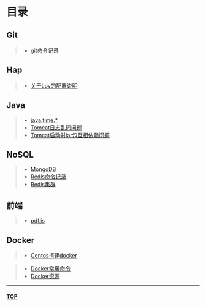 <span id="head"></span>
# 目录 
## Git
>* [git命令记录](./git/git命令.md)
## Hap
>* [关于Lov的配置说明](./hap/关于Lov的配置说明.md)
## Java
>* [java.time.*](./java/java.time.md)
>* [Tomcat日志乱码问题](./java/Tomcat乱码问题.md)
>* [Tomcat启动时jar包互相依赖问题](./java/Tomcat启动时jar包互相依赖问题.md)
## NoSQL
>* [MongoDB](./Nosql/MongoDB学习记录.md)
>* [Redis命令记录](./NoSql/redis/redis命令记录.md)
>* [Redis集群](./NoSql/redis/Redis集群.md)
## 前端
>* [pdf.js](./前端/pdf.js/learn.md)
<!-- >* [问题记录](./前端/问题记录.md) -->
## Docker
>* [Centos搭建docker](./docker/CentOS搭建docker.md)
<!-- >* [docker学习日志](./docker/Docker-learning.md) -->
>* [Docker常用命令](./docker/Docker常用命令.md)
>* [Docker资源](./docker/Docker资源.md)

---
#### [TOP](#head)